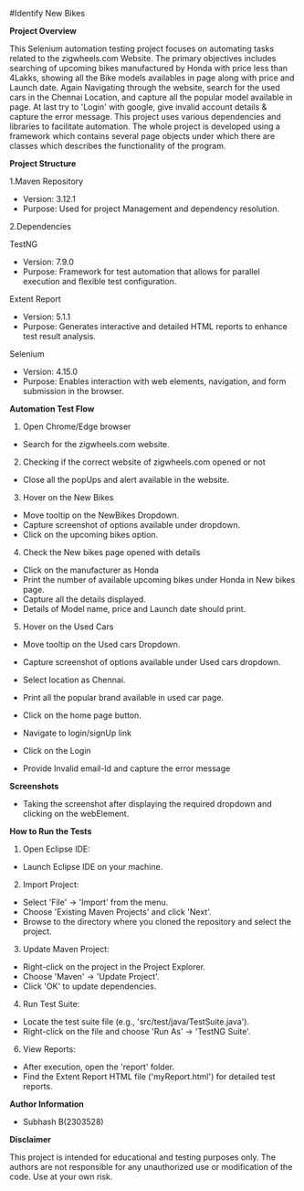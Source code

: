#Identify New Bikes

**Project Overview**
 
This Selenium automation testing project focuses on automating tasks related to the zigwheels.com Website. The primary objectives includes searching of upcoming bikes manufactured by Honda with price less than 4Lakks, showing all the Bike models availables in page along with price and Launch date. Again Navigating through the website, search for the used cars in the Chennai Location, and capture all the popular model available in page. At last try to 'Login' with google, give invalid account details & capture the error message. This project uses various dependencies and libraries to facilitate automation. The whole project is developed using a framework which contains several page objects under which there are classes which describes the functionality of the program.
 
**Project Structure**
 
1.Maven Repository
 
- Version: 3.12.1
- Purpose: Used for project Management and dependency resolution.
 
2.Dependencies
  
TestNG
- Version: 7.9.0
- Purpose: Framework for test automation that allows for parallel execution and flexible test configuration.
 
Extent Report
- Version: 5.1.1
- Purpose: Generates interactive and detailed HTML reports to enhance test result analysis.
 
Selenium
- Version: 4.15.0
- Purpose: Enables interaction with web elements, navigation, and form submission in the browser.

 
**Automation Test Flow**
 
1. Open Chrome/Edge browser

- Search for the zigwheels.com website.
 
2. Checking if the correct website of zigwheels.com opened or not 

- Close all the popUps and alert available in the website.

3. Hover on the New Bikes 

- Move tooltip on the NewBikes Dropdown.
- Capture screenshot of options available under dropdown.
- Click on the upcoming bikes option.

4. Check the New bikes page opened with details

- Click on the manufacturer as Honda 
- Print the number of available upcoming bikes under Honda in New bikes page.
- Capture all the details displayed.
- Details of Model name, price and Launch date should print.
 
5. Hover on the Used Cars

- Move tooltip on the Used cars Dropdown.
- Capture screenshot of options available under Used cars dropdown.
- Select location as Chennai.
- Print all the popular brand available in used car page.

- Click on the home page button.
- Navigate to login/signUp link
- Click on the Login 
- Provide Invalid email-Id and capture the error message


**Screenshots**

- Taking the screenshot after displaying the required dropdown and clicking on the webElement.

**How to Run the Tests**
 
1. Open Eclipse IDE:
- Launch Eclipse IDE on your machine.
 
2. Import Project:
- Select 'File' -> 'Import' from the menu.
- Choose 'Existing Maven Projects' and click 'Next'.
- Browse to the directory where you cloned the repository and select the project.
 
3. Update Maven Project:
- Right-click on the project in the Project Explorer.
- Choose 'Maven' -> 'Update Project'.
- Click 'OK' to update dependencies.
 
4. Run Test Suite:
- Locate the test suite file (e.g., 'src/test/java/TestSuite.java').
- Right-click on the file and choose 'Run As' -> 'TestNG Suite'.
 
6. View Reports:
- After execution, open the 'report' folder.
- Find the Extent Report HTML file ('myReport.html') for detailed test reports.
 
**Author Information**
 
- Subhash B(2303528)


**Disclaimer**
 
This project is intended for educational and testing purposes only. The authors are not responsible for any unauthorized use or modification of the code. Use at your own risk.
